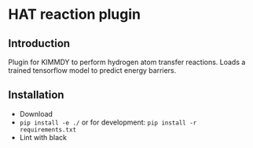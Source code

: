 # HAT reaction plugin

## Introduction

Plugin for KIMMDY to perform hydrogen atom transfer reactions. Loads a trained tensorflow model to predict energy barriers.

## Installation

* Download
* `pip install -e ./`  or for development: `pip install -r requirements.txt`
* Lint with black







